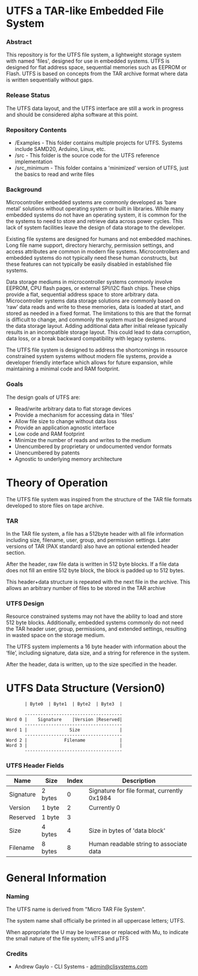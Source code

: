 # UTFS a TAR-like Embedded File System 

### Abstract

This repository is for the UTFS file system, a lightweight storage system with named 'files', designed for use in embedded systems.  UTFS is designed for flat address space, sequential memories such as EEPROM or Flash.  UTFS is based on concepts from the TAR archive format where data is written sequentially without gaps.

### Release Status

The UTFS data layout, and the UTFS interface are still a work in progress and should be considered alpha software at this point.

### Repository Contents

- /Examples - This folder contains multiple projects for UTFS. Systems include SAMD20, Arduino, Linux, etc.
- /src - This folder is the source code for the UTFS reference implementation
- /src_minimum - This folder contains a 'minimized' version of UTFS, just the basics to read and write files

### Background

Microcontroller embedded systems are commonly developed as ‘bare metal’ solutions without operating system or built in libraries.  While many embedded systems do not have an operating system, it is common for the the systems to need to store and retrieve data across power cycles. This lack of system facilities leave the design of data storage to the developer.

Existing file systems are designed for humans and not embedded machines.  Long file name support, directory hierarchy, permission settings, and access attributes are common in modern file systems. Microcontrollers and embedded systems do not typically need these human constructs, but these features can not typically be easily disabled in established file systems. 

Data storage mediums in microcontroller systems commonly involve EEPROM, CPU flash pages, or external SPI/I2C flash chips.  These chips provide a flat, sequential address space to store arbitrary data. Microcontroller systems data storage solutions are commonly based on ‘raw’ data reads and write to these memories, data is loaded at start, and stored as needed in a fixed format.  The limitations to this are that the format is difficult to change, and commonly the system must be designed around the data storage layout.  Adding additional data after initial release typically results in an incompatible storage layout.  This could lead to data corruption, data loss, or a break backward compatibility with legacy systems. 

The UTFS file system is designed to address the shortcomings in resource constrained system systems without modern file systems, provide a developer friendly interface which allows for future expansion, while maintaining a minimal code and RAM footprint. 

### Goals
The design goals of UTFS are:

- Read/write arbitrary data to flat storage devices
- Provide a mechanism for accessing data in 'files'
- Allow file size to change without data loss
- Provide an application agnostic interface
- Low code and RAM footprint
- Minimize the number of reads and writes to the medium
- Unencumbered by proprietary or undocumented vendor formats
- Unencumbered by patents
- Agnostic to underlying memory architecture

# Theory of Operation


The UTFS file system was inspired from the structure of the TAR file formats developed to store files on tape archive.

### TAR

In the TAR file system, a file has a 512byte header with all file information including size, filename, user, group, and permission settings. Later versions of TAR (PAX standard) also have an optional extended header section. 

After the header, raw file data is written in 512 byte blocks. If a file data does not fill an entire 512 byte block, the block is padded up to 512 bytes.

This header+data structure is repeated with the next file in the archive.  This allows an arbitrary number of files to be stored in the TAR archive

### UTFS Design

Resource constrained systems may not have the ability to load and store 512 byte blocks.  Additionally, embedded systems commonly do not need the TAR header user, group, permissions, and extended settings, resulting in wasted space on the storage medium.

The UTFS system implements a 16 byte header with information about the ‘file’, including signature, data size, and a string for reference in the system.

After the header, data is written, up to the size specified in the header.

# UTFS Data Structure (Version0)

```
       | Byte0  | Byte1  | Byte2  | Byte3  |

       -------------------------------------
Word 0 |    Signature    |Version |Reserved|
       -------------------------------------
Word 1 |                Size               |
       -------------------------------------
Word 2 |              Filename             |
Word 3 |                                   |
       -------------------------------------
```
### UTFS Header Fields

| Name|Size| Index |  Description|
| --- | --- | --- | ---|
| Signature|2 bytes | 0 | Signature for file format, currently 0x1984|
| Version  |1 byte | 2 | Currently 0|
| Reserved |1 byte | 3 | |
| Size     |4 bytes | 4 | Size in bytes of 'data block'|
| Filename |8 bytes | 8 | Human readable string to associate data|



# General Information


### Naming

The UTFS name is derived from "Micro TAR File System".

The system name shall officially be printed in all uppercase letters; UTFS.

When appropriate the U may be lowercase or replaced with Mu, to indicate the small nature of the file system; uTFS and μTFS

### Credits

- Andrew Gaylo - CLI Systems - admin@clisystems.com
